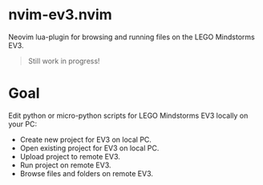 # nvim-ev3.nvim

Neovim lua-plugin for browsing and running files on the LEGO Mindstorms EV3.

> Still work in progress!

# Goal

Edit python or micro-python scripts for LEGO Mindstorms EV3 locally on your PC:
- Create new project for EV3 on local PC.
- Open existing project for EV3 on local PC.
- Upload project to remote EV3.
- Run project on remote EV3.
- Browse files and folders on remote EV3.
